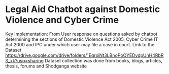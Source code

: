 # Legal Aid Chatbot against Domestic Violence and Cyber Crime
Key Implementation: From User response on questions asked by chatbot determining the sections of Domestic Violence Act 2005,  Cyber Crime IT Act 2000 and IPC under which user may file a case in court.
Link to the Dataset
https://drive.google.com/drive/folders/1EqrxiNt3LBnoPoOYEDvdpUnH4RbRS_xk?usp=sharing
Dataset collection was done from books, blogs, articles, thesis, forums and Shodganga website
